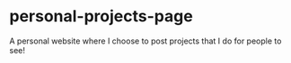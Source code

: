 # personal-projects-page
A personal website where I choose to post projects that I do for people to see!
